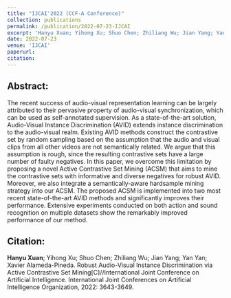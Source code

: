 ```yaml
---
title: "IJCAI'2022 (CCF-A Conference)"
collection: publications
permalink: /publication/2022-07-23-IJCAI
excerpt: 'Hanyu Xuan; Yihong Xu; Shuo Chen; Zhiliang Wu; Jian Yang; Yan Yan; Xavier Alameda-Pineda. Robust Audio-Visual Instance Discrimination via Active Contrastive Set Mining[C]//International Joint Conference on Artificial Intelligence. International Joint Conferences on Artificial Intelligence Organization, 2022: 3643-3649.'
date: 2022-07-23
venue: 'IJCAI'
paperurl: 
citation: 
---
```

Abstract: 
---
The recent success of audio-visual representation learning can be largely attributed to their pervasive property of audio-visual synchronization, which can be used as self-annotated supervision. As a state-of-the-art solution, Audio-Visual Instance Discrimination (AVID) extends instance discrimination to the audio-visual realm. Existing AVID methods construct the contrastive set by random sampling based on the assumption that the audio and visual clips from all other videos are not semantically related. We argue that this assumption is rough, since the resulting contrastive sets have a large number of faulty negatives. In this paper, we overcome this limitation by proposing a novel Active Contrastive Set Mining (ACSM) that aims to mine the contrastive sets with informative and diverse negatives for robust AVID. Moreover, we also integrate a semantically-aware hardsample mining strategy into our ACSM. The proposed ACSM is implemented into two most recent state-of-the-art AVID methods and significantly improves their performance. Extensive experiments conducted on both action and sound recognition on multiple datasets show the remarkably improved performance of our method.

Citation: 
---
**Hanyu Xuan**; Yihong Xu; Shuo Chen; Zhiliang Wu; Jian Yang; Yan Yan; Xavier Alameda-Pineda. Robust Audio-Visual Instance Discrimination via Active Contrastive Set Mining[C]//International Joint Conference on Artificial Intelligence. International Joint Conferences on Artificial Intelligence Organization, 2022: 3643-3649.
